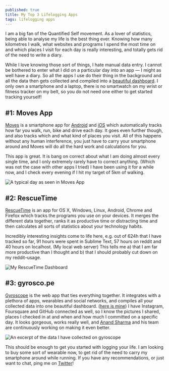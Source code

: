 ```yaml
---
published: true
title: My Top 3 Lifelogging Apps
tags: lifelogging apps
---
```


I am a big fan of the Quantified Self movement. As a lover of statistics, being able to analyse my life is the best thing ever. Knowing how many kilometres I walk, what websites and programs I spend the most time on and which places I visit for each day is really interesting, and totally gets rid of the need to write a diary. 

While I love knowing those sort of things, I hate manual data entry. I cannot be bothered to enter what I did on a particular day into an app — I might as well have a diary. So all the apps I use do their thing in the background and all the data then gets collected and compiled into a [beautiful dashboard](https://gyrosco.pe/mxstbr). I only own a smartphone and a laptop, there is no smartwatch on my wrist or fitness tracker on my belt, so you do not need one either to get started tracking yourself! 

## #1: Moves App

[Moves](moves-app.com) is a smartphone app for [Android](https://play.google.com/store/apps/details?id=com.protogeo.moves) and [iOS](http://appstore.com/moves) which automatically tracks how far you walk, run, bike and drive each day. It goes even further though, and also tracks which and what kind of places you visit. All of this happens without any human interference, you just have to carry your smartphone around and Moves will do all the hard work and calculations for you.

This app is great. It is bang on correct about what I am doing almost every single time, and I only extremely rarely have to correct anything. (Which was not the case with other apps I tried) I have been using it for a while now, and I check every evening if I hit my target of 5km of walking.

<div class="post__image" data-subtitle="A typical day as seen in Moves App">
	<img src="{{ site.baseurl }}/img/moves.png" alt="A typical day as seen in Moves App">
</div>

## #2: RescueTime

[RescueTime](https://www.rescuetime.com/) is an app for OS X, Windows, Linux, Android, Chrome and Firefox which tracks the programs you use on your devices. It merges the different data together, ranks it as productive time or distracting time and then calculates all sorts of statistics about your technology habits. 

Incredibly interesting insights come to life here, e.g. out of 624h that I have tracked so far, 91 hours were spent in Sublime Text, 57 hours on reddit and 40 hours on localhost. (My local web server) This tells me a) that I am far more productive than I thought and b) that I should probably cut down on my reddit–usage. 

<div class="post__image" data-subtitle="My RescueTime Dashboard">
	<img src="{{ site.baseurl }}/img/rescuetime.png" alt="My RescueTime Dashboard">
</div>

## #3: gyrosco.pe

[Gyroscope](http://gyrosco.pe/mxstbr) is the web app that ties everything together. It integrates with a plethora of apps, wearables and social networks, and compiles all your collected data into one beautiful dashboard. ([here is mine](http://gyrosco.pe/mxstbr)) I have Instagram, Foursquare and GitHub connected as well, so I know the pictures I shared, places I checked in at and when and how much I committed on a specific day. It looks gorgeous, works really well, and [Anand Sharma](https://twitter.com/aprilzero) and his team are continuously working on making it even better. 

<div class="post__image" data-subtitle="An excerpt of the data I have collected on gyroscope">
	<img src="{{ site.baseurl }}/img/gyroscopejune.png" alt="An excerpt of the data I have collected on gyroscope">
</div>

This should be enough to get you started with logging your life. I am looking to buy some sort of wearable now, to get rid of the need to carry my smartphone around while running. If you have any recommendations, or just want to chat, ping me on [Twitter](https://twitter.com/mxstbr)!